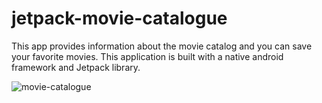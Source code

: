 # jetpack-movie-catalogue

This app provides information about the movie catalog and you can save 
your favorite movies. This application is built with a native android framework and Jetpack library.

![movie-catalogue](https://user-images.githubusercontent.com/53436238/96226162-6c4a2980-0fbc-11eb-82e6-daad110762b3.jpg)


